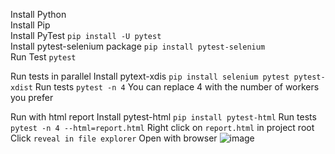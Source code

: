 Install Python<br />
Install Pip<br />
Install PyTest `pip install -U pytest`<br />
Install pytest-selenium package `pip install pytest-selenium`</br>
Run Test `pytest`


Run tests in parallel
Install pytext-xdis `pip install selenium pytest pytest-xdist`
Run tests `pytest -n 4`
You can replace 4 with the number of workers you prefer

Run with html report
Install pytest-html `pip install pytest-html`
Run tests `pytest -n 4 --html=report.html`
Right click on `report.html` in project root
Click `reveal in file explorer`
Open with browser
![image](https://github.com/dyramcer/PyTest-Framework/assets/84975328/b02f9312-0a90-4171-ae91-8f47a6d39bc9)
